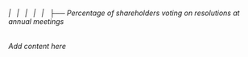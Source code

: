 ###### |   |   |   |   |   ├── Percentage of shareholders voting on resolutions at annual meetings

*Add content here*